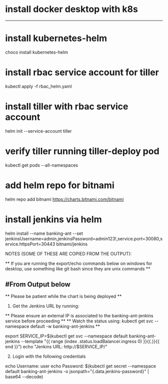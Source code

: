 # install docker desktop with k8s
----

# install kubernetes-helm
choco install kubernetes-helm

# install rbac service account for tiller
kubectl apply -f rbac_helm.yaml

# install tiller with rbac service account
helm init --service-account tiller

# verify tiller running tiller-deploy pod
kubectl get pods --all-namespaces

# add helm repo for bitnami
helm repo add bitnami https://charts.bitnami.com/bitnami

# install jenkins via helm
helm install --name banking-ant --set jenkinsUsername=admin,jenkinsPassword=admin123!,service.port=30080,service.httpsPort=30443 bitnami/jenkins

NOTES (SOME OF THESE ARE COPIED FROM THE OUTPUT):

** If you are running the export/echo commands below on windows for desktop, use something like git bash since they are unix commands **

#From Output below
-----

** Please be patient while the chart is being deployed **

1. Get the Jenkins URL by running:

** Please ensure an external IP is associated to the banking-ant-jenkins service before proceeding **
** Watch the status using: kubectl get svc --namespace default -w banking-ant-jenkins **

  export SERVICE_IP=$(kubectl get svc --namespace default banking-ant-jenkins --template "{{ range (index .status.loadBalancer.ingress 0) }}{{.}}{{ end }}")
  echo "Jenkins URL: http://$SERVICE_IP/"

2. Login with the following credentials

  echo Username: user
  echo Password: $(kubectl get secret --namespace default banking-ant-jenkins -o jsonpath="{.data.jenkins-password}" | base64 --decode)
